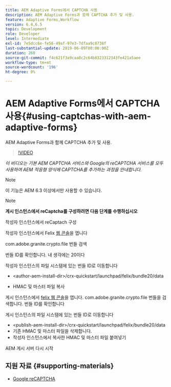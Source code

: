 ```yaml
---
title: AEM Adaptive Forms에서 CAPTCHA 사용
description: AEM Adaptive Forms과 함께 CAPTCHA 추가 및 사용.
feature: Adaptive Forms,Workflow
version: 6.4,6.5
topic: Development
role: Developer
level: Intermediate
exl-id: 7e5dcc6e-fe56-49af-97e3-7dfaa9c8738f
last-substantial-update: 2019-06-09T00:00:00Z
duration: 260
source-git-commit: f4c621f3a9caa8c2c64b8323312343fe421a5aee
workflow-type: tm+mt
source-wordcount: '196'
ht-degree: 0%

---
```


# AEM Adaptive Forms에서 CAPTCHA 사용{#using-captchas-with-aem-adaptive-forms}

AEM Adaptive Forms과 함께 CAPTCHA 추가 및 사용.

>[!VIDEO](https://video.tv.adobe.com/v/18336?quality=12&learn=on)

*이 비디오는 기본 AEM CAPTCHA 서비스와 Google의 reCAPTCHA 서비스를 모두 사용하여 AEM 적응형 양식에 CAPTCHA를 추가하는 과정을 안내합니다.*

>[!NOTE]
>
>이 기능은 AEM 6.3 이상에서만 사용할 수 있습니다.

>[!NOTE]
>
>**게시 인스턴스에서 reCaptcha를 구성하려면 다음 단계를 수행하십시오**
>
>작성자 인스턴스에서 reCaptach 구성
>
>작성자 인스턴스에서 Felix [웹 콘솔](http://localhost:4502/system/console/bundles)을 엽니다
>
>com.adobe.granite.crypto.file 번들 검색
>
>번들 ID를 확인합니다. 내 생각에는 20이다
>
>작성자 인스턴스의 파일 시스템에 있는 번들 ID로 이동합니다
>
>* &lt;author-aem-install-dir>/crx-quickstart/launchpad/felix/bundle20/data
* HMAC 및 마스터 파일 복사
>
게시 인스턴스에서 [felix 웹 콘솔](http://localhost:4502/system/console/bundles)을 엽니다. com.adobe.granite.crypto.file 번들을 검색합니다. 번들 ID를 확인합니다
>
게시 인스턴스의 파일 시스템에 있는 번들 ID로 이동합니다
>
* &lt;publish-aem-install-dir>/crx-quickstart/launchpad/felix/bundle20/data
* 기존 HMAC 및 마스터 파일을 삭제합니다.
* 작성자 인스턴스에서 복사한 HMAC 및 마스터 파일 붙여넣기
>
AEM 게시 서버 다시 시작

## 지원 자료 {#supporting-materials}

* [Google reCAPTCHA](https://www.google.com/recaptcha)
